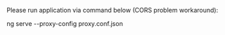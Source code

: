 Please run application via command below (CORS problem workaround):

ng serve --proxy-config proxy.conf.json
